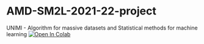 # AMD-SM2L-2021-22-project
UNIMI - Algorithm for massive datasets and Statistical methods for machine learning 
[![Open In Colab](https://colab.research.google.com/assets/colab-badge.svg)](https://colab.research.google.com/github/MattiaFerraretto/AMD-SM2L-2021-22-project/blob/main/AMD-SM2L-2021-22-project.ipynb)
